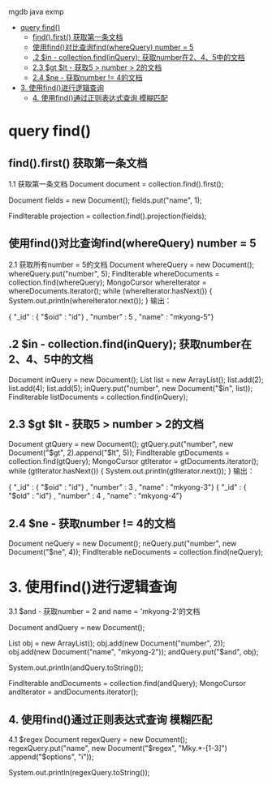 mgdb java exmp
<!-- TOC -->

- [query find()](#query-find)
  - [find().first() 获取第一条文档](#findfirst-获取第一条文档)
  - [使用find()对比查询find(whereQuery)  number = 5](#使用find对比查询findwherequery--number--5)
  - [.2 $in -  collection.find(inQuery); 获取number在2、4、5中的文档](#2-in----collectionfindinquery-获取number在245中的文档)
  - [2.3 $gt $lt - 获取5 \> number \> 2的文档](#23-gt-lt---获取5--number--2的文档)
  - [2.4 $ne - 获取number != 4的文档](#24-ne---获取number--4的文档)
- [3. 使用find()进行逻辑查询](#3-使用find进行逻辑查询)
  - [4. 使用find()通过正则表达式查询  模糊匹配](#4-使用find通过正则表达式查询--模糊匹配)

<!-- /TOC -->


# query find()
##  find().first() 获取第一条文档
1.1 获取第一条文档
Document document = collection.find().first();



Document fields = new Document();
fields.put("name", 1);

FindIterable<Document> projection = collection.find().projection(fields);



## 使用find()对比查询find(whereQuery)  number = 5
2.1 获取所有number = 5的文档
Document whereQuery = new Document();
whereQuery.put("number", 5);
FindIterable<Document> whereDocuments = collection.find(whereQuery);
MongoCursor<Document> whereIterator = whereDocuments.iterator();
while (whereIterator.hasNext()) {
    System.out.println(whereIterator.next());
}
输出：

{ "_id" : { "$oid" : "id"} , "number" : 5 , "name" : "mkyong-5"}
## .2 $in -  collection.find(inQuery); 获取number在2、4、5中的文档

Document inQuery = new Document();
List<Integer> list = new ArrayList<Integer>();
list.add(2);
list.add(4);
list.add(5);
inQuery.put("number", new Document("$in", list));
FindIterable<Document> listDocuments = collection.find(inQuery);

## 2.3 $gt $lt - 获取5 > number > 2的文档
Document gtQuery = new Document();
gtQuery.put("number", new Document("$gt", 2).append("$lt", 5));
FindIterable<Document> gtDocuments = collection.find(gtQuery);
MongoCursor<Document> gtIterator = gtDocuments.iterator();
while (gtIterator.hasNext()) {
    System.out.println(gtIterator.next());
}
输出：

{ "_id" : { "$oid" : "id"} , "number" : 3 , "name" : "mkyong-3"}
{ "_id" : { "$oid" : "id"} , "number" : 4 , "name" : "mkyong-4"}
## 2.4 $ne - 获取number != 4的文档

Document neQuery = new Document();
neQuery.put("number", new Document("$ne", 4));
FindIterable<Document> neDocuments = collection.find(neQuery);

# 3. 使用find()进行逻辑查询
3.1 $and - 获取number = 2 and name = 'mkyong-2'的文档

Document andQuery = new Document();

List<Document> obj = new ArrayList<Document>();
obj.add(new Document("number", 2));
obj.add(new Document("name", "mkyong-2"));
andQuery.put("$and", obj);

System.out.println(andQuery.toString());

FindIterable<Document> andDocuments = collection.find(andQuery);
MongoCursor<Document> andIterator = andDocuments.iterator();

## 4. 使用find()通过正则表达式查询  模糊匹配
4.1 $regex
Document regexQuery = new Document();
regexQuery.put("name",
        new Document("$regex", "Mky.*-[1-3]")
                .append("$options", "i"));

System.out.println(regexQuery.toString());

 